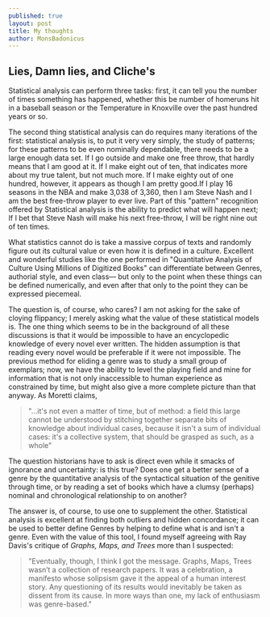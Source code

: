 ```yaml
---
published: true
layout: post
title: My thoughts
author: MonsBadonicus
---
```


## Lies, Damn lies, and Cliche's 

Statistical analysis can perform three tasks: first, it can tell you the number of times something has happened, whether this be number of homeruns hit in a baseball season or the Temperature in Knoxville over the past hundred years or so. 

The second thing statistical analysis can do requires many iterations of the first: statistical analysis is, to put it very very simply, the study of patterns; for these patterns to be even nominally dependable, there needs to be a large enough data set. If I go outside and make one free throw, that hardly means that I am good at it. If I make eight out of ten, that indicates more about my true talent, but not much more. If I make eighty out of one hundred, however, it appears as though I am pretty good.If I play 16 seasons in the NBA and make 3,038 of 3,360, then I am Steve Nash and I am the best free-throw player to ever live. Part of this "pattern" recognition offered by Statistical analysis is the ability to predict what will happen next; If I bet that Steve Nash will make his next free-throw, I will be right nine out of ten times. 

What statistics cannot do is take a massive corpus of texts and randomly figure out its cultural value or even how it is defined in a culture. Excellent and wonderful studies like the one performed in "Quantitative Analysis of Culture Using Millions of Digitized Books" can differentiate between Genres, authorial style, and even class— but only to the point when these things can be defined numerically, and even after that only to the point they can be expressed piecemeal. 

The question is, of course, who cares? I am not asking for the sake of cloying flippancy; I merely asking what the value of these statistical models is. The one thing which seems to be in the background of all these discussions is that it would be impossible to have an encyclopedic knowledge of every novel ever written. The hidden assumption is that reading every novel would be preferable if it were not impossible. The previous method for eliding a genre was to study a small group of exemplars; now, we have the ability to level the playing field and mine for information that is not only inaccessible to human experience as constrained by time, but might also give a more complete picture than that anyway. As Moretti claims, 

> "…it's not even a matter of time, but of method: a field this large cannot  be understood by stitching together separate bits of knowledge about individual cases, because it isn't a sum of individual cases: it's a collective system, that should be grasped as such, as a whole"

The question historians have to ask is direct even while it smacks of ignorance and uncertainty: is this true? Does one get a better sense of a genre by the quantitative analysis of the syntactical situation of the genitive through time, or by reading a set of books which have a clumsy (perhaps) nominal and chronological relationship to on another? 

The answer is, of course, to use one to supplement the other. Statistical analysis is excellent at finding both outliers and hidden concordance; it can be used to better define Genres by helping to define what is and isn't a genre. Even with the value of this tool, I found myself agreeing with Ray Davis's critique of *Graphs, Maps, and Trees* more than I suspected: 

>"Eventually, though, I think I got the message. Graphs, Maps,  Trees wasn’t a collection of research papers. It was a celebration, a manifesto whose solipsism gave it the appeal of a human interest story. Any questioning of its results would inevitably be taken as dissent from its cause. In more ways than one,  my lack of enthusiasm was genre-based.   "